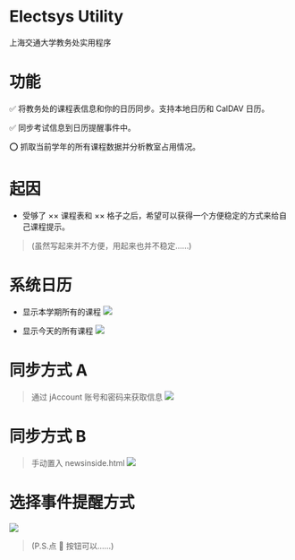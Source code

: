 # Electsys Utility

上海交通大学教务处实用程序

# 功能

✅ 将教务处的课程表信息和你的日历同步。支持本地日历和 CalDAV 日历。

✅ 同步考试信息到日历提醒事件中。

⭕️ 抓取当前学年的所有课程数据并分析教室占用情况。

# 起因
* 受够了 ×× 课程表和 ×× 格子之后，希望可以获得一个方便稳定的方式来给自己课程提示。
> (虽然写起来并不方便，用起来也并不稳定……)

# 系统日历
* 显示本学期所有的课程
![](https://raw.githubusercontent.com/yuxiqian/Electsys-Utility/master/Electsys%20Utility/Screenshots/系统日历1.PNG)

* 显示今天的所有课程
![](https://raw.githubusercontent.com/yuxiqian/Electsys-Utility/master/Electsys%20Utility/Screenshots/系统日历2.PNG)


# 同步方式 A
> 通过 jAccount 账号和密码来获取信息
![](https://raw.githubusercontent.com/yuxiqian/Electsys-Utility/master/Electsys%20Utility/Screenshots/登录界面.png)

# 同步方式 B
> 手动置入 newsinside.html
![](https://raw.githubusercontent.com/yuxiqian/Electsys-Utility/master/Electsys%20Utility/Screenshots/手动置入页面.png)

# 选择事件提醒方式
![](https://raw.githubusercontent.com/yuxiqian/Electsys-Utility/master/Electsys%20Utility/Screenshots/同步页面.png)
> (P.S.点 🎲 按钮可以……)
